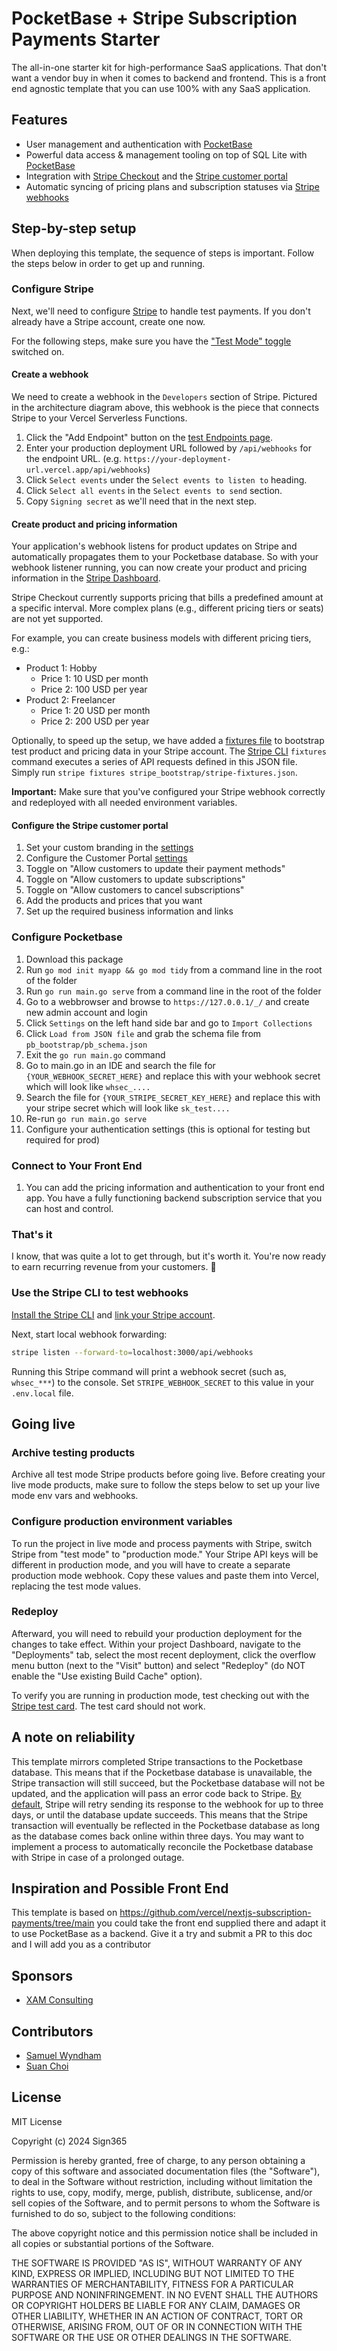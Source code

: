 # PocketBase + Stripe Subscription Payments Starter

The all-in-one starter kit for high-performance SaaS applications. That don't want a vendor buy in when it comes to backend and frontend. This is a front end agnostic template that you can use 100% with any SaaS application.

## Features

- User management and authentication with [PocketBase](https://pocketbase.io/docs/authentication)
- Powerful data access & management tooling on top of SQL Lite with [PocketBase](https://Pocketbase.io/docs/guides/database)
- Integration with [Stripe Checkout](https://stripe.com/docs/payments/checkout) and the [Stripe customer portal](https://stripe.com/docs/billing/subscriptions/customer-portal)
- Automatic syncing of pricing plans and subscription statuses via [Stripe webhooks](https://stripe.com/docs/webhooks)

## Step-by-step setup

When deploying this template, the sequence of steps is important. Follow the steps below in order to get up and running.

### Configure Stripe

Next, we'll need to configure [Stripe](https://stripe.com/) to handle test payments. If you don't already have a Stripe account, create one now.

For the following steps, make sure you have the ["Test Mode" toggle](https://stripe.com/docs/testing) switched on.

#### Create a webhook

We need to create a webhook in the `Developers` section of Stripe. Pictured in the architecture diagram above, this webhook is the piece that connects Stripe to your Vercel Serverless Functions.

1. Click the "Add Endpoint" button on the [test Endpoints page](https://dashboard.stripe.com/test/webhooks).
1. Enter your production deployment URL followed by `/api/webhooks` for the endpoint URL. (e.g. `https://your-deployment-url.vercel.app/api/webhooks`)
1. Click `Select events` under the `Select events to listen to` heading.
1. Click `Select all events` in the `Select events to send` section.
1. Copy `Signing secret` as we'll need that in the next step.

#### Create product and pricing information

Your application's webhook listens for product updates on Stripe and automatically propagates them to your Pocketbase database. So with your webhook listener running, you can now create your product and pricing information in the [Stripe Dashboard](https://dashboard.stripe.com/test/products).

Stripe Checkout currently supports pricing that bills a predefined amount at a specific interval. More complex plans (e.g., different pricing tiers or seats) are not yet supported.

For example, you can create business models with different pricing tiers, e.g.:

- Product 1: Hobby
  - Price 1: 10 USD per month
  - Price 2: 100 USD per year
- Product 2: Freelancer
  - Price 1: 20 USD per month
  - Price 2: 200 USD per year

Optionally, to speed up the setup, we have added a [fixtures file](fixtures/stripe-fixtures.json) to bootstrap test product and pricing data in your Stripe account. The [Stripe CLI](https://stripe.com/docs/stripe-cli#install) `fixtures` command executes a series of API requests defined in this JSON file. Simply run `stripe fixtures stripe_bootstrap/stripe-fixtures.json`.

**Important:** Make sure that you've configured your Stripe webhook correctly and redeployed with all needed environment variables.

#### Configure the Stripe customer portal

1. Set your custom branding in the [settings](https://dashboard.stripe.com/settings/branding)
1. Configure the Customer Portal [settings](https://dashboard.stripe.com/test/settings/billing/portal)
1. Toggle on "Allow customers to update their payment methods"
1. Toggle on "Allow customers to update subscriptions"
1. Toggle on "Allow customers to cancel subscriptions"
1. Add the products and prices that you want
1. Set up the required business information and links

### Configure Pocketbase

1. Download this package
1. Run `go mod init myapp && go mod tidy` from a command line in the root of the folder
1. Run `go run main.go serve` from a command line in the root of the folder
1. Go to a webbrowser and browse to `https://127.0.0.1/_/` and create new admin account and login
1. Click `Settings` on the left hand side bar and go to `Import Collections`
1. Click `Load from JSON file` and grab the schema file from `pb_bootstrap/pb_schema.json`
1. Exit the `go run main.go` command
1. Go to main.go in an IDE and search the file for `{YOUR_WEBHOOK_SECRET_HERE}` and replace this with your webhook secret which will look like `whsec_....`
1. Search the file for `{YOUR_STRIPE_SECRET_KEY_HERE}` and replace this with your stripe secret which will look like `sk_test....`
1. Re-run `go run main.go serve`
1. Configure your authentication settings (this is optional for testing but required for prod)

### Connect to Your Front End

1. You can add the pricing information and authentication to your front end app. You have a fully functioning backend subscription service that you can host and control.

### That's it

I know, that was quite a lot to get through, but it's worth it. You're now ready to earn recurring revenue from your customers. 🥳

### Use the Stripe CLI to test webhooks

[Install the Stripe CLI](https://stripe.com/docs/stripe-cli) and [link your Stripe account](https://stripe.com/docs/stripe-cli#login-account).

Next, start local webhook forwarding:

```bash
stripe listen --forward-to=localhost:3000/api/webhooks
```

Running this Stripe command will print a webhook secret (such as, `whsec_***`) to the console. Set `STRIPE_WEBHOOK_SECRET` to this value in your `.env.local` file.

## Going live

### Archive testing products

Archive all test mode Stripe products before going live. Before creating your live mode products, make sure to follow the steps below to set up your live mode env vars and webhooks.

### Configure production environment variables

To run the project in live mode and process payments with Stripe, switch Stripe from "test mode" to "production mode." Your Stripe API keys will be different in production mode, and you will have to create a separate production mode webhook. Copy these values and paste them into Vercel, replacing the test mode values.

### Redeploy

Afterward, you will need to rebuild your production deployment for the changes to take effect. Within your project Dashboard, navigate to the "Deployments" tab, select the most recent deployment, click the overflow menu button (next to the "Visit" button) and select "Redeploy" (do NOT enable the "Use existing Build Cache" option).

To verify you are running in production mode, test checking out with the [Stripe test card](https://stripe.com/docs/testing). The test card should not work.

## A note on reliability

This template mirrors completed Stripe transactions to the Pocketbase database. This means that if the Pocketbase database is unavailable, the Stripe transaction will still succeed, but the Pocketbase database will not be updated, and the application will pass an error code back to Stripe. [By default](https://stripe.com/docs/webhooks/best-practices), Stripe will retry sending its response to the webhook for up to three days, or until the database update succeeds. This means that the Stripe transaction will eventually be reflected in the Pocketbase database as long as the database comes back online within three days. You may want to implement a process to automatically reconcile the Pocketbase database with Stripe in case of a prolonged outage.

## Inspiration and Possible Front End

This template is based on https://github.com/vercel/nextjs-subscription-payments/tree/main you could take the front end supplied there and adapt it to use PocketBase as a backend. Give it a try and submit a PR to this doc and I will add you as a contributor

## Sponsors
- [XAM Consulting](https://xam.com.au/)

## Contributors

- [Samuel Wyndham](https://github.com/mrwyndham)
- [Suan Choi](https://github.com/suanTech)

## License

MIT License

Copyright (c) 2024 Sign365

Permission is hereby granted, free of charge, to any person obtaining a copy
of this software and associated documentation files (the "Software"), to deal
in the Software without restriction, including without limitation the rights
to use, copy, modify, merge, publish, distribute, sublicense, and/or sell
copies of the Software, and to permit persons to whom the Software is
furnished to do so, subject to the following conditions:

The above copyright notice and this permission notice shall be included in all
copies or substantial portions of the Software.

THE SOFTWARE IS PROVIDED "AS IS", WITHOUT WARRANTY OF ANY KIND, EXPRESS OR
IMPLIED, INCLUDING BUT NOT LIMITED TO THE WARRANTIES OF MERCHANTABILITY,
FITNESS FOR A PARTICULAR PURPOSE AND NONINFRINGEMENT. IN NO EVENT SHALL THE
AUTHORS OR COPYRIGHT HOLDERS BE LIABLE FOR ANY CLAIM, DAMAGES OR OTHER
LIABILITY, WHETHER IN AN ACTION OF CONTRACT, TORT OR OTHERWISE, ARISING FROM,
OUT OF OR IN CONNECTION WITH THE SOFTWARE OR THE USE OR OTHER DEALINGS IN THE
SOFTWARE.
